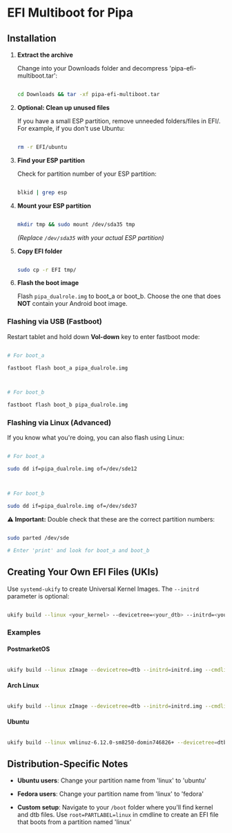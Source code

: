 # EFI Multiboot for Pipa



## Installation



1. **Extract the archive**  

   Change into your Downloads folder and decompress 'pipa-efi-multiboot.tar':

   ```bash

   cd Downloads && tar -xf pipa-efi-multiboot.tar

   ```



2. **Optional: Clean up unused files**  

   If you have a small ESP partition, remove unneeded folders/files in EFI/. For example, if you don't use Ubuntu:

   ```bash

   rm -r EFI/ubuntu

   ```



3. **Find your ESP partition**  

   Check for partition number of your ESP partition:

   ```bash

   blkid | grep esp

   ```



4. **Mount your ESP partition**  

   ```bash

   mkdir tmp && sudo mount /dev/sda35 tmp

   ```

   *(Replace `/dev/sda35` with your actual ESP partition)*



5. **Copy EFI folder**  

   ```bash

   sudo cp -r EFI tmp/

   ```



6. **Flash the boot image**  

   Flash `pipa_dualrole.img` to boot_a or boot_b. Choose the one that does **NOT** contain your Android boot image.



### Flashing via USB (Fastboot)



Restart tablet and hold down **Vol-down** key to enter fastboot mode:



```bash

# For boot_a

fastboot flash boot_a pipa_dualrole.img



# For boot_b

fastboot flash boot_b pipa_dualrole.img

```



### Flashing via Linux (Advanced)



If you know what you're doing, you can also flash using Linux:



```bash

# For boot_a

sudo dd if=pipa_dualrole.img of=/dev/sde12



# For boot_b

sudo dd if=pipa_dualrole.img of=/dev/sde37

```



**⚠️ Important:** Double check that these are the correct partition numbers:



```bash

sudo parted /dev/sde

# Enter 'print' and look for boot_a and boot_b

```



## Creating Your Own EFI Files (UKIs)



Use `systemd-ukify` to create Universal Kernel Images. The `--initrd` parameter is optional:



```bash

ukify build --linux <your_kernel> --devicetree=<your_dtb> --initrd=<your_initrd.img> --cmdline="<cmds_to_boot_your_linux_image>" -o <name_of_efi_file_that_will_be_created>

```



### Examples



#### PostmarketOS

```bash

ukify build --linux zImage --devicetree=dtb --initrd=initrd.img --cmdline="quiet pmos_boot_uuid=054bf566-ce53-4e59-bfe1-732bdbb9f12f pmos_root_uuid=615c6c38-6b97-46fa-826b-39a482799856 pmos_rootfsopts=defaults fbcon=rotate:1" -o pmos_6.14.2.efi

```



#### Arch Linux

```bash

ukify build --linux zImage --devicetree=dtb --initrd=initrd.img --cmdline="noquiet loglevel=0 fbcon=rotate:1 root=LABEL=arch_rootfs rw" -o arch_6.14.2.efi

```



#### Ubuntu

```bash

ukify build --linux vmlinuz-6.12.0-sm8250-domin746826+ --devicetree=dtb-6.12.0-sm8250-domin746826+ --cmdline="noquiet loglevel=0 fbcon=rotate:1 root=PARTLABEL=ubuntu rw" -o ubuntu_6.12.0.efi

```



## Distribution-Specific Notes



- **Ubuntu users**: Change your partition name from 'linux' to 'ubuntu'

- **Fedora users**: Change your partition name from 'linux' to 'fedora'  

- **Custom setup**: Navigate to your `/boot` folder where you'll find kernel and dtb files. Use `root=PARTLABEL=linux` in cmdline to create an EFI file that boots from a partition named 'linux'
